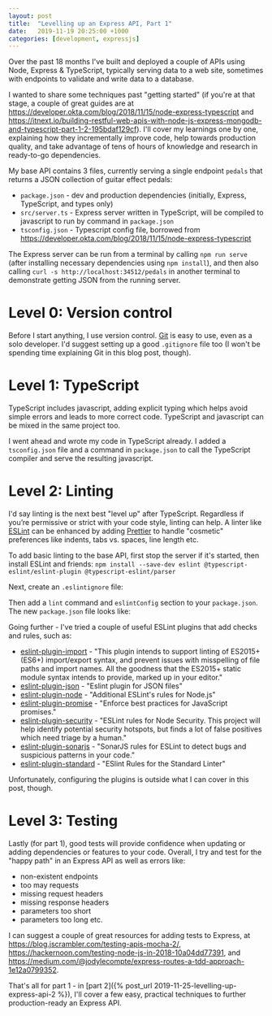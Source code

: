 ```yaml
---
layout: post
title:  "Levelling up an Express API, Part 1"
date:   2019-11-19 20:25:00 +1000
categories: [development, expressjs]
---
```

Over the past 18 months I've built and deployed a couple of APIs using Node, Express & TypeScript, typically serving data to a web site, sometimes with endpoints to validate and write data to a database.

I wanted to share some techniques past "getting started" (if you're at that stage, a couple of great guides are at <https://developer.okta.com/blog/2018/11/15/node-express-typescript> and <https://itnext.io/building-restful-web-apis-with-node-js-express-mongodb-and-typescript-part-1-2-195bdaf129cf>). I'll cover my learnings one by one, explaining how they incrementally improve code, help towards production quality, and take advantage of tens of hours of knowledge and research in ready-to-go dependencies.

My base API contains 3 files, currently serving a single endpoint `pedals` that returns a JSON collection of guitar effect pedals:

- `package.json` - dev and production dependencies (initially, Express, TypeScript, and types only)
- `src/server.ts` - Express server written in TypeScript, will be compiled to javascript to run by command in `package.json`
- `tsconfig.json` - Typescript config file, borrowed from <https://developer.okta.com/blog/2018/11/15/node-express-typescript>

<script src="https://gist.github.com/thomasswilliams/59ddc596a0bc6c569ab6f55cff661014.js"></script>

<script src="https://gist.github.com/thomasswilliams/39c3d38b4c5b0ac88f7959f6edf6ee29.js"></script>

<script src="https://gist.github.com/thomasswilliams/4e56d8ba7d2396af4fa56006e30be47c.js"></script>

The Express server can be run from a terminal by calling `npm run serve` (after installing necessary dependencies using `npm install`), and then also calling `curl -s http://localhost:34512/pedals` in another terminal to demonstrate getting JSON from the running server.

# Level 0: Version control
Before I start anything, I use version control. [Git](https://git-scm.com/) is easy to use, even as a solo developer. I'd suggest setting up a good `.gitignore` file too (I won't be spending time explaining Git in this blog post, though).

# Level 1: TypeScript
TypeScript includes javascript, adding explicit typing which helps avoid simple errors and leads to more correct code. TypeScript and javascript can be mixed in the same project too.

I went ahead and wrote my code in TypeScript already. I added a `tsconfig.json` file and a command in `package.json` to call the TypeScript compiler and serve the resulting javascript.

# Level 2: Linting
I'd say linting is the next best "level up" after TypeScript. Regardless if you’re permissive or strict with your code style, linting can help. A linter like [ESLint](https://eslint.org/) can be enhanced by adding [Prettier](https://prettier.io/) to handle "cosmetic" preferences like indents, tabs vs. spaces, line length etc.

To add basic linting to the base API, first stop the server if it's started, then install ESLint and friends: `npm install --save-dev eslint @typescript-eslint/eslint-plugin @typescript-eslint/parser`

Next, create an `.eslintignore` file:

<script src="https://gist.github.com/thomasswilliams/465055148f62c2866f7cda2d9a6b7d02.js"></script>

Then add a `lint` command and `eslintConfig` section to your `package.json`. The new `package.json` file looks like:

<script src="https://gist.github.com/thomasswilliams/71509330115c50e1fdb9cbb7388ad5a2.js"></script>

Going further - I've tried a couple of useful ESLint plugins that add checks and rules, such as:

- [eslint-plugin-import](https://www.npmjs.com/package/eslint-plugin-import) - "This plugin intends to support linting of ES2015+ (ES6+) import/export syntax, and prevent issues with misspelling of file paths and import names. All the goodness that the ES2015+ static module syntax intends to provide, marked up in your editor."
- [eslint-plugin-json](https://www.npmjs.com/package/eslint-plugin-json) - "Eslint plugin for JSON files"
- [eslint-plugin-node](https://www.npmjs.com/package/eslint-plugin-node) - "Additional ESLint's rules for Node.js"
- [eslint-plugin-promise](https://www.npmjs.com/search?q=eslint-plugin-promise) - "Enforce best practices for JavaScript promises."
- [eslint-plugin-security](https://www.npmjs.com/package/eslint-plugin-security) - "ESLint rules for Node Security. This project will help identify potential security hotspots, but finds a lot of false positives which need triage by a human."
- [eslint-plugin-sonarjs](https://www.npmjs.com/package/eslint-plugin-sonarjs) - "SonarJS rules for ESLint to detect bugs and suspicious patterns in your code."
- [eslint-plugin-standard](https://www.npmjs.com/package/eslint-plugin-standard) - "ESlint Rules for the Standard Linter"

Unfortunately, configuring the plugins is outside what I can cover in this post, though.

# Level 3: Testing
Lastly (for part 1), good tests will provide confidence when updating or adding dependencies or features to your code. Overall, I try and test for the "happy path" in an Express API as well as errors like:

- non-existent endpoints
- too may requests
- missing request headers
- missing response headers
- parameters too short
- parameters too long etc.

I can suggest a couple of great resources for adding tests to Express, at <https://blog.jscrambler.com/testing-apis-mocha-2/>, <https://hackernoon.com/testing-node-js-in-2018-10a04dd77391>, and <https://medium.com/@jodylecompte/express-routes-a-tdd-approach-1e12a0799352>.

That's all for part 1 - in [part 2]({% post_url 2019-11-25-levelling-up-express-api-2 %}), I'll cover a few easy, practical techniques to further production-ready an Express API.
